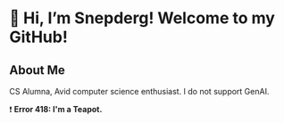 # 👋 Hi, I’m Snepderg! Welcome to my GitHub!

## About Me
CS Alumna, Avid computer science enthusiast. I do not support GenAI.

❗ **Error 418: I'm a Teapot.**

<!---
banoargeek/banoargeek is a ✨ special ✨ repository because its `README.md` (this file) appears on your GitHub profile.
You can click the Preview link to take a look at your changes.
--->
